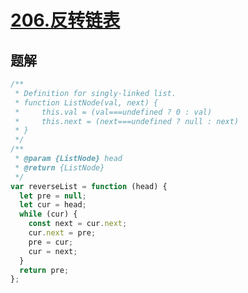 # [206.反转链表](https://leetcode-cn.com/problems/reverse-linked-list/)

## 题解

```js
/**
 * Definition for singly-linked list.
 * function ListNode(val, next) {
 *     this.val = (val===undefined ? 0 : val)
 *     this.next = (next===undefined ? null : next)
 * }
 */
/**
 * @param {ListNode} head
 * @return {ListNode}
 */
var reverseList = function (head) {
  let pre = null;
  let cur = head;
  while (cur) {
    const next = cur.next;
    cur.next = pre;
    pre = cur;
    cur = next;
  }
  return pre;
};
```
